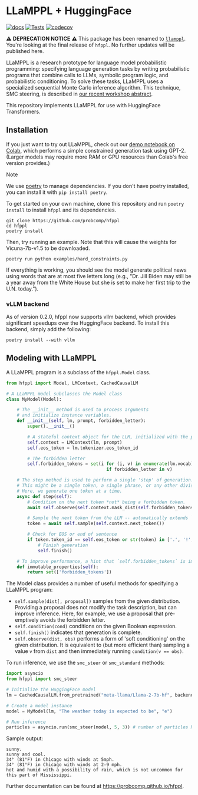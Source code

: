 # LLaMPPL + HuggingFace

[![docs](https://github.com/probcomp/hfppl/actions/workflows/docs.yml/badge.svg)](https://probcomp.github.io/hfppl)
[![Tests](https://github.com/probcomp/hfppl/actions/workflows/tests.yml/badge.svg)](https://github.com/probcomp/hfppl/actions/workflows/tests.yml)
[![codecov](https://codecov.io/gh/probcomp/hfppl/graph/badge.svg?token=414EHUC2P3)](https://codecov.io/gh/probcomp/hfppl)

⚠️ **DEPRECATION NOTICE** ⚠️
This package has been renamed to [`llamppl`](https://pypi.org/project/llamppl/).
You're looking at the final release of `hfppl`. No further updates will be published here.

LLaMPPL is a research prototype for language model probabilistic programming: specifying language generation tasks by writing probabilistic programs that combine calls to LLMs, symbolic program logic, and probabilistic conditioning. To solve these tasks, LLaMPPL uses a specialized sequential Monte Carlo inference algorithm. This technique, SMC steering, is described in [our recent workshop abstract](https://arxiv.org/abs/2306.03081).

This repository implements LLaMPPL for use with HuggingFace Transformers.

## Installation

If you just want to try out LLaMPPL, check out our [demo notebook on Colab](https://colab.research.google.com/drive/1uJEC-U8dcwsTWccCDGVexpgXexzZ642n?usp=sharing), which performs a simple constrained generation task using GPT-2. (Larger models may require more RAM or GPU resources than Colab's free version provides.)

> [!NOTE]
> We use [poetry](https://python-poetry.org/) to manage dependencies. If you don't have poetry installed, you can install it with `pip install poetry`.

To get started on your own machine, clone this repository and run `poetry install` to install `hfppl` and its dependencies.

```
git clone https://github.com/probcomp/hfppl
cd hfppl
poetry install
```

Then, try running an example. Note that this will cause the weights for Vicuna-7b-v1.5 to be downloaded.

```
poetry run python examples/hard_constraints.py
```

If everything is working, you should see the model generate political news using words that are at most five letters long (e.g., "Dr. Jill Biden may still be a year away from the White House but she is set to make her first trip to the U.N. today.").

### vLLM backend

As of version 0.2.0, hfppl now supports vllm backend, which provides significant speedups over the HuggingFace backend. To install this backend, simply add the following:

```
poetry install --with vllm
```

## Modeling with LLaMPPL

A LLaMPPL program is a subclass of the `hfppl.Model` class.

```python
from hfppl import Model, LMContext, CachedCausalLM

# A LLaMPPL model subclasses the Model class
class MyModel(Model):

    # The __init__ method is used to process arguments
    # and initialize instance variables.
    def __init__(self, lm, prompt, forbidden_letter):
        super().__init__()

        # A stateful context object for the LLM, initialized with the prompt
        self.context = LMContext(lm, prompt)
        self.eos_token = lm.tokenizer.eos_token_id

        # The forbidden letter
        self.forbidden_tokens = set(i for (i, v) in enumerate(lm.vocab)
                                      if forbidden_letter in v)

    # The step method is used to perform a single 'step' of generation.
    # This might be a single token, a single phrase, or any other division.
    # Here, we generate one token at a time.
    async def step(self):
        # Condition on the next token *not* being a forbidden token.
        await self.observe(self.context.mask_dist(self.forbidden_tokens), False)

        # Sample the next token from the LLM -- automatically extends `self.context`.
        token = await self.sample(self.context.next_token())

        # Check for EOS or end of sentence
        if token.token_id == self.eos_token or str(token) in ['.', '!', '?']:
            # Finish generation
            self.finish()

    # To improve performance, a hint that `self.forbidden_tokens` is immutable
    def immutable_properties(self):
        return set(['forbidden_tokens'])
```

The Model class provides a number of useful methods for specifying a LLaMPPL program:

* `self.sample(dist[, proposal])` samples from the given distribution. Providing a proposal does not modify the task description, but can improve inference. Here, for example, we use a proposal that pre-emptively avoids the forbidden letter.
* `self.condition(cond)` conditions on the given Boolean expression.
* `self.finish()` indicates that generation is complete.
* `self.observe(dist, obs)` performs a form of 'soft conditioning' on the given distribution. It is equivalent to (but more efficient than) sampling a value `v` from `dist` and then immediately running `condition(v == obs)`.

To run inference, we use the `smc_steer` or `smc_standard` methods:

```python
import asyncio
from hfppl import smc_steer

# Initialize the HuggingFace model
lm = CachedCausalLM.from_pretrained("meta-llama/Llama-2-7b-hf", backend='hf', auth_token=<YOUR_HUGGINGFACE_API_TOKEN_HERE>)

# Create a model instance
model = MyModel(lm, "The weather today is expected to be", "e")

# Run inference
particles = asyncio.run(smc_steer(model, 5, 3)) # number of particles N, and beam factor K
```

Sample output:

```
sunny.
sunny and cool.
34° (81°F) in Chicago with winds at 5mph.
34° (81°F) in Chicago with winds at 2-9 mph.
hot and humid with a possibility of rain, which is not uncommon for this part of Mississippi.
```

Further documentation can be found at https://probcomp.github.io/hfppl.
